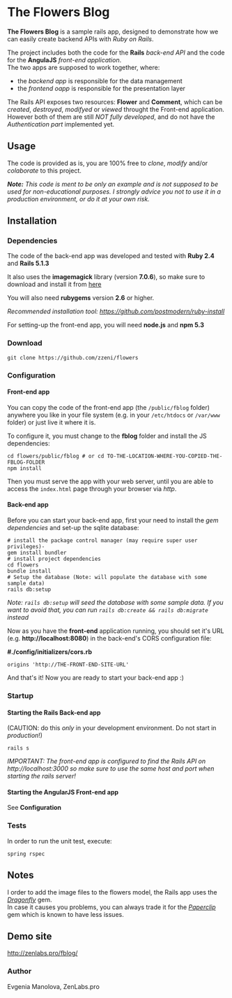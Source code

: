 # The Flowers Blog

**The Flowers Blog** is a sample rails app, designed to demonstrate how we can easily create backend APIs with _Ruby on Rails_.

The project includes both the code for the **Rails** _back-end API_ and the code for the **AngulaJS** _front-end application_.    
The two apps are supposed to work together, where:
* the _backend app_ is responsible for the data management
* the _frontend oapp_ is responsible for the presentation layer

The Rails API exposes two resources: **Flower** and **Comment**, which can be _created_, _destroyed_, _modifyed_ or _viewed_ throught the Front-end application.  
However both of them are still _NOT fully developed_, and do not have the *Authentication part* implemented yet.

## Usage

The code is provided as is, you are 100% free to *clone*, *modify* and/or *colaborate* to this project.

_**Note:** This code is ment to be only an example and is not supposed to be used for non-educational purposes. I strongly advice you not to use it in a production environment, or do it at your own risk._

## Installation

### Dependencies

The code of the back-end app was developed and tested with **Ruby 2.4** and **Rails 5.1.3**

It also uses the **imagemagick** library (version **7.0.6**), so make sure to download and install it from [here](https://www.imagemagick.org/script/download.php)

You will also need **rubygems** version **2.6** or higher. 

_Recommended installation tool: https://github.com/postmodern/ruby-install_

For setting-up the front-end app, you will need **node.js** and **npm 5.3**

### Download

`git clone https://github.com/zzeni/flowers`

### Configuration

#### Front-end app

You can copy the code of the front-end app (the `/public/fblog` folder) anywhere you like in your file system (e.g. in your `/etc/htdocs` or `/var/www` folder) or just live it where it is.

To configure it, you must change to the **fblog** folder and install the JS dependencies:

```
cd flowers/public/fblog # or cd TO-THE-LOCATION-WHERE-YOU-COPIED-THE-FBLOG-FOLDER
npm install
```

Then you must serve the app with your web server, until you are able to access the `index.html` page through your browser via *http*.

#### Back-end app

Before you can start your back-end app, first your need to install the _gem dependencies_ and set-up the sqlite database:

```
# install the package control manager (may require super user privileges)-
gem install bundler
# install project dependencies
cd flowers
bundle install
# Setup the database (Note: will populate the database with some sample data)
rails db:setup
```

_Note: `rails db:setup` will seed the database with some sample data. If you want to avoid that, you can run `rails db:create && rails db:migrate` instead_

Now as you have the **front-end** application running, you should set it's URL (e.g. **http://localhost:8080**) in the back-end's CORS configuration file:

**\#./config/initializers/cors.rb**

`origins 'http://THE-FRONT-END-SITE-URL'`

And that's it! Now you are ready to start your back-end app :)

### Startup

#### Starting the Rails Back-end app

(CAUTION: do this _only_ in your development environment. Do not start in *production*!)

`rails s`

_IMPORTANT: The front-end app is configured to find the Rails API on http://localhost:3000 so make sure to use the same host and port when starting the rails server!_

#### Starting the AngularJS Front-end app

See **Configuration**

### Tests

In order to run the unit test, execute:

`spring rspec`

## Notes

I order to add the image files to the flowers model, the Rails app uses the *[Dragonfly](http://markevans.github.io/dragonfly/)* gem.  
In case it causes you problems, you can always trade it for the *[Paperclip](https://github.com/thoughtbot/paperclip)* gem which is known to have less issues.

## Demo site

http://zenlabs.pro/fblog/

### Author

Evgenia Manolova, ZenLabs.pro

